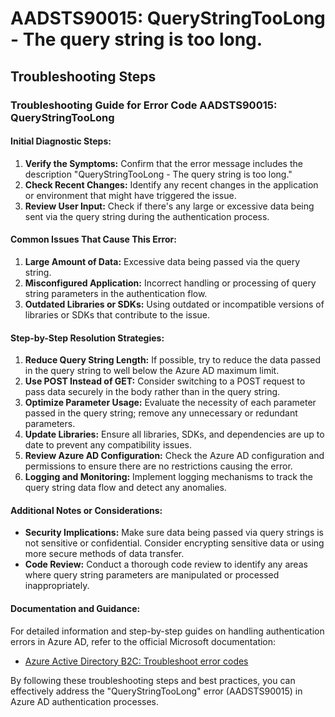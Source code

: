 # AADSTS90015: QueryStringTooLong - The query string is too long.


## Troubleshooting Steps
### Troubleshooting Guide for Error Code AADSTS90015: QueryStringTooLong

#### Initial Diagnostic Steps:
1. **Verify the Symptoms:** Confirm that the error message includes the description "QueryStringTooLong - The query string is too long."
2. **Check Recent Changes:** Identify any recent changes in the application or environment that might have triggered the issue.
3. **Review User Input:** Check if there's any large or excessive data being sent via the query string during the authentication process.

#### Common Issues That Cause This Error:
1. **Large Amount of Data:** Excessive data being passed via the query string.
2. **Misconfigured Application:** Incorrect handling or processing of query string parameters in the authentication flow.
3. **Outdated Libraries or SDKs:** Using outdated or incompatible versions of libraries or SDKs that contribute to the issue.

#### Step-by-Step Resolution Strategies:
1. **Reduce Query String Length:** If possible, try to reduce the data passed in the query string to well below the Azure AD maximum limit.
2. **Use POST Instead of GET:** Consider switching to a POST request to pass data securely in the body rather than in the query string.
3. **Optimize Parameter Usage:** Evaluate the necessity of each parameter passed in the query string; remove any unnecessary or redundant parameters.
4. **Update Libraries:** Ensure all libraries, SDKs, and dependencies are up to date to prevent any compatibility issues.
5. **Review Azure AD Configuration:** Check the Azure AD configuration and permissions to ensure there are no restrictions causing the error.
6. **Logging and Monitoring:** Implement logging mechanisms to track the query string data flow and detect any anomalies.
  
#### Additional Notes or Considerations:
- **Security Implications:** Make sure data being passed via query strings is not sensitive or confidential. Consider encrypting sensitive data or using more secure methods of data transfer.
- **Code Review:** Conduct a thorough code review to identify any areas where query string parameters are manipulated or processed inappropriately.

#### Documentation and Guidance:
For detailed information and step-by-step guides on handling authentication errors in Azure AD, refer to the official Microsoft documentation:
- [Azure Active Directory B2C: Troubleshoot error codes](https://docs.microsoft.com/en-us/azure/active-directory-b2c/error-codes)

By following these troubleshooting steps and best practices, you can effectively address the "QueryStringTooLong" error (AADSTS90015) in Azure AD authentication processes.